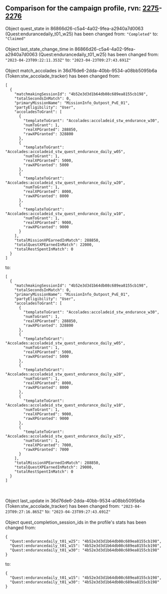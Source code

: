 ## Comparison for the campaign profile, rvn: [2275](https://github.com/PRO100KatYT/FortniteProfileRevisions/tree/main/profiles/campaign/2275%20campaign.json)-[2276](https://github.com/PRO100KatYT/FortniteProfileRevisions/tree/main/profiles/campaign/2276%20campaign.json)

Object quest_state in 86866d26-c5a4-4a02-9fea-a2940a7d0063 (Quest:endurancedaily_t01_w25) has been changed from: `"Completed"` to: `"Claimed"`
<br><br>
Object last_state_change_time in 86866d26-c5a4-4a02-9fea-a2940a7d0063 (Quest:endurancedaily_t01_w25) has been changed from: `"2023-04-23T09:22:11.353Z"` to: `"2023-04-23T09:27:43.691Z"`
<br><br>
Object match_accolades in 36d76de6-2dda-40bb-9534-a08bb5095b6a (Token:stw_accolade_tracker) has been changed from:

```
[
  {
    "matchmakingSessionId": "4b52e3d3d1b64db08c689ea8155cb198",
    "totalSecondsInMatch": 0,
    "primaryMissionName": "MissionInfo_Outpost_PvE_01",
    "partyEligibility": "User",
    "accoladesToGrant": [
      {
        "templateToGrant": "Accolades:accoladeid_stw_endurance_w30",
        "numToGrant": 1,
        "realXPGranted": 288850,
        "rawXPGranted": 328800
      },
      {
        "templateToGrant": "Accolades:accoladeid_stw_quest_endurance_daily_w05",
        "numToGrant": 1,
        "realXPGranted": 5000,
        "rawXPGranted": 5000
      },
      {
        "templateToGrant": "Accolades:accoladeid_stw_quest_endurance_daily_w20",
        "numToGrant": 1,
        "realXPGranted": 8000,
        "rawXPGranted": 8000
      },
      {
        "templateToGrant": "Accolades:accoladeid_stw_quest_endurance_daily_w10",
        "numToGrant": 1,
        "realXPGranted": 9000,
        "rawXPGranted": 9000
      }
    ],
    "totalMissionXPEarnedInMatch": 288850,
    "totalQuestXPEarnedInMatch": 22000,
    "totalRestSpentInMatch": 0
  }
]
```

to:

```
[
  {
    "matchmakingSessionId": "4b52e3d3d1b64db08c689ea8155cb198",
    "totalSecondsInMatch": 0,
    "primaryMissionName": "MissionInfo_Outpost_PvE_01",
    "partyEligibility": "User",
    "accoladesToGrant": [
      {
        "templateToGrant": "Accolades:accoladeid_stw_endurance_w30",
        "numToGrant": 1,
        "realXPGranted": 288850,
        "rawXPGranted": 328800
      },
      {
        "templateToGrant": "Accolades:accoladeid_stw_quest_endurance_daily_w05",
        "numToGrant": 1,
        "realXPGranted": 5000,
        "rawXPGranted": 5000
      },
      {
        "templateToGrant": "Accolades:accoladeid_stw_quest_endurance_daily_w20",
        "numToGrant": 1,
        "realXPGranted": 8000,
        "rawXPGranted": 8000
      },
      {
        "templateToGrant": "Accolades:accoladeid_stw_quest_endurance_daily_w10",
        "numToGrant": 1,
        "realXPGranted": 9000,
        "rawXPGranted": 9000
      },
      {
        "templateToGrant": "Accolades:accoladeid_stw_quest_endurance_daily_w25",
        "numToGrant": 1,
        "realXPGranted": 7000,
        "rawXPGranted": 7000
      }
    ],
    "totalMissionXPEarnedInMatch": 288850,
    "totalQuestXPEarnedInMatch": 29000,
    "totalRestSpentInMatch": 0
  }
]
```

<br><br>
Object last_update in 36d76de6-2dda-40bb-9534-a08bb5095b6a (Token:stw_accolade_tracker) has been changed from: `"2023-04-23T09:27:16.865Z"` to: `"2023-04-23T09:27:43.691Z"`
<br><br>
Object quest_completion_session_ids in the profile's stats has been changed from:

```
{
  "Quest:endurancedaily_t01_w25": "4b52e3d3d1b64db08c689ea8155cb198",
  "Quest:endurancedaily_t01_w15": "4b52e3d3d1b64db08c689ea8155cb198",
  "Quest:endurancedaily_t01_w30": "4b52e3d3d1b64db08c689ea8155cb198"
}
```

to:

```
{
  "Quest:endurancedaily_t01_w15": "4b52e3d3d1b64db08c689ea8155cb198",
  "Quest:endurancedaily_t01_w30": "4b52e3d3d1b64db08c689ea8155cb198"
}
```

<br><br>
